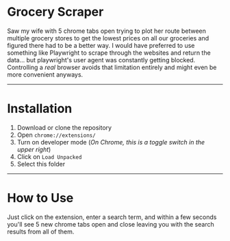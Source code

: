 # Grocery Scraper

Saw my wife with 5 chrome tabs open trying to plot her route between multiple grocery stores to get the lowest prices on all our groceries and figured there had to be a better way. I would have preferred to use something like Playwright to scrape through the websites and return the data... but playwright's user agent was constantly getting blocked. Controlling a _real_ browser avoids that limitation entirely and might even be more convenient anyways.

---

# Installation

1. Download or clone the repository
2. Open `chrome://extensions/`
3. Turn on developer mode (_On Chrome, this is a toggle switch in the upper right_)
4. Click on `Load Unpacked`
5. Select this folder

---

# How to Use
Just click on the extension, enter a search term, and within a few seconds you'll see 5 new chrome tabs open and close leaving you with the search results from all of them.
